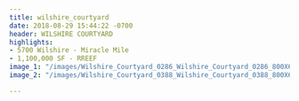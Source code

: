 ```yaml
---
title: wilshire_courtyard
date: 2018-08-29 15:44:22 -0700
header: WILSHIRE COURTYARD
highlights:
- 5700 Wilshire - Miracle Mile
- 1,100,000 SF - RREEF
image_1: "/images/Wilshire_Courtyard_0286_Wilshire_Courtyard_0286_800X600.jpg"
image_2: "/images/Wilshire_Courtyard_0388_Wilshire_Courtyard_0388_800X600.jpg"

---
```

